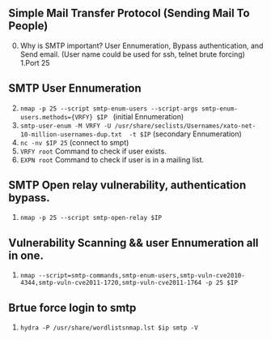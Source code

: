 ## Simple Mail Transfer Protocol (Sending Mail To People)
0. Why is SMTP important? User Ennumeration, Bypass authentication, and Send email. (User name could be used for ssh, telnet brute forcing)\
1.Port 25
## SMTP User Ennumeration
2. `nmap -p 25 --script smtp-enum-users --script-args smtp-enum-users.methods={VRFY} $IP ` (initial Ennumeration)
3. `smtp-user-enum -M VRFY -U /usr/share/seclists/Usernames/xato-net-10-million-usernames-dup.txt  -t $IP` (secondary Ennumeration)
4. `nc -nv $IP 25` (connect to smpt)
5. `VRFY root` Command to check if user exists.
6. `EXPN root` Command to check if user is in a mailing list.
## SMTP Open relay vulnerability, authentication bypass. 
1. `nmap -p 25 --script smtp-open-relay $IP`
## Vulnerability Scanning && user Ennumeration all in one.
1. `nmap --script=smtp-commands,smtp-enum-users,smtp-vuln-cve2010-4344,smtp-vuln-cve2011-1720,smtp-vuln-cve2011-1764 -p 25 $IP`
## Brtue force login to smtp
1. `hydra -P /usr/share/wordlistsnmap.lst $ip smtp -V`
